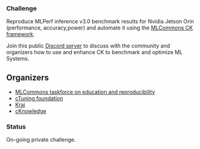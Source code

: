 ### Challenge

Reproduce MLPerf inference v3.0 benchmark results for Nvidia Jetson Orin
(performance, accuracy,power) and automate it using the 
[MLCommons CK framework](https://github.com/mlcommons/ck).

Join this public [Discord server](https://discord.gg/JjWNWXKxwT) to discuss with the community and organizers
how to use and enhance CK to benchmark and optimize ML Systems.

## Organizers

* [MLCommons taskforce on education and reproducibility](https://cKnowledge.org/mlcommons-taskforce)
* [cTuning foundation](https://cTuning.org)
* [Krai](https://krai.ai)
* [cKnowledge](https://cKnowledge.org)

### Status

On-going private challenge.
